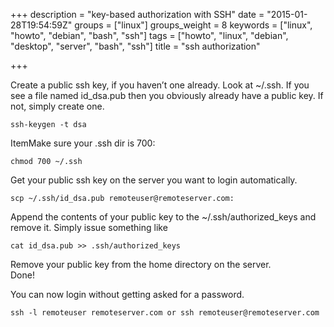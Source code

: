 +++
description = "key-based authorization with SSH"
date = "2015-01-28T19:54:59Z"
groups = ["linux"]
groups_weight = 8
keywords = ["linux", "howto", "debian", "bash", "ssh"]
tags = ["howto", "linux", "debian", "desktop", "server", "bash", "ssh"]
title = "ssh authorization"

+++

Create a public ssh key, if you haven’t one already. Look at ~/.ssh. If you see a file named id_dsa.pub then you obviously already have a public key. If not, simply create one.

	ssh-keygen -t dsa

ItemMake sure your .ssh dir is 700:

	chmod 700 ~/.ssh

Get your public ssh key on the server you want to login automatically.

	scp ~/.ssh/id_dsa.pub remoteuser@remoteserver.com:

Append the contents of your public key to the ~/.ssh/authorized_keys and remove it. Simply issue something like

	cat id_dsa.pub >> .ssh/authorized_keys

Remove your public key from the home directory on the server.  
Done!

You can now login without getting asked for a password.

	ssh -l remoteuser remoteserver.com or ssh remoteuser@remoteserver.com


